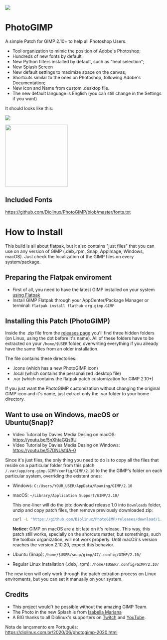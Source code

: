﻿![](https://github.com/Diolinux/PhotoGIMP/blob/master/.var/app/org.gimp.GIMP/config/GIMP/2.10/splashes/photogimp-diolinux-splash.png)

# PhotoGIMP
A simple Patch for GIMP 2.10+ to help all Photoshop Users.

* Tool organization to mimic the position of Adobe's Photoshop;
* Hundreds of new fonts by default;
* New Python filters installed by default, such as "heal selection";
* New Splash Screen
* New default settings to maximize space on the canvas;
* Shortcuts similar to the ones on Photoshop, following Adobe's Documentation;
* New icon and Name from custom .desktop file.
* The new default language is English (you can still change in the Settings if you want)

It should looks like this:

![](https://github.com/Diolinux/PhotoGIMP/blob/master/2020-06-22_12-06.png
)


<img src="https://github.com/Diolinux/PhotoGIMP/blob/master/.icons/photogimp.png" data-canonical-src="https://github.com/Diolinux/PhotoGIMP/blob/master/.icons/photogimp.png" width="200" height="200" />

## Included Fonts

https://github.com/Diolinux/PhotoGIMP/blob/master/fonts.txt

# How to Install

This build is all about flatpak, but it also contains "just files" that you can use on any version of GIMP (.deb,.rpm, Snap, AppImage, Windows, macOS). Just check the localization of the GIMP files on every system/package.

## Preparing the Flatpak enviroment

* First of all, you need to have the latest GIMP installed on your system [using Flatpak](https://flatpak.org/setup/)
* Install GIMP Flatpak through your AppCenter/Package Manager or terminal:
```flatpak install flathub org.gimp.GIMP```

## Installing this Patch (PhotoGIMP)

Inside the .zip file from the [releases page](https://github.com/Diolinux/PhotoGIMP/releases) you'll find three hidden folders (on Linux, using the dot before it's name). All of these folders have to be extracted on your ```/home/$USER``` folder, overwriting everything if you already have the same files from an older installation.

The file contains these directories:

* .icons (which has a new PhotoGIMP icon)
* .local (which contains the personalized .desktop file)
* .var (which contains the flatpak patch customization for GIMP 2.10+)

If you just want the PhotoGIMP customization without changing the original GIMP icon and it's name, just extract only the .var folder to your home directory.

## Want to use on Windows, macOS or Ubuntu(Snap)?

* Vídeo Tutorial by Davies Media Desing on macOS: https://youtu.be/5nXhtaGQs9U
* Vídeo Tutorial by Davies Media Desing on Windows: https://youtu.be/57DNUsf4A-0

Since it's just files, the only thing you need to do is to copy all the files that reside on a particular folder from this patch ```/.var/app/org.gimp.GIMP/config/GIMP/2.10``` to the the GIMP's folder on each particular system, overriding the existent ones:

* Windows: `C:/Users/YOUR_USER/AppData/Roaming/GIMP/2.10`

* macOS: `~/Library/Application Support/GIMP/2.10/`
  
  This one-liner will do the job: download release 1.0 into `Downloads` folder, unzip and copy patch files, then remove previously downloaded zip:
  ```bash
  curl -L "https://github.com/Diolinux/PhotoGIMP/releases/download/1.0/PhotoGIMP.by.Diolinux.v2020.for.Flatpak.zip" -o ~/Downloads/PhotoGIMP.by.Diolinux.v2020.for.Flatpak.zip && unzip ~/Downloads/PhotoGIMP.by.Diolinux.v2020.for.Flatpak.zip -d ~/Downloads && sudo cp -R ~/Downloads/PhotoGIMP\ by\ Diolinux\ v2020\ for\ Flatpak/.var/app/org.gimp.GIMP/config/GIMP/2.10/ ~/Library/Application\ Support/GIMP/2.10 && rm ~/Downloads/PhotoGIMP.by.Diolinux.v2020.for.Flatpak.zip
  ```
  **Notice:** GIMP on macOS are a bit late on it's release. This way, this patch still works, specially on the shorcuts matter, but somethings, such the toolbox organization, will not work properly. Until macOS's version reaches the version 2.10.20, expect this behavior.

* Ubuntu (Snap): `/home/$USER/snap/gimp/47/.config/GIMP/2.10/`

* Regular Linux Installation (.deb, .rpm): `/home/$USER/.config/GIMP/2.10/`

The new icon will only work through the patch extration process on Linux enviroments, but you can set it manually on your system.

## Credits

* This project would't be possible without the amazing GIMP Team.
* The Photo in the new Splash is from [Isabella Mariana](https://www.pexels.com/pt-br/@isabella-mariana-1022505)
* A BIG thanks to all Diolinux's supporters on [Twitch](https://twitch.tv/Diolinux) and [YouTube](https://youtube.com/Diolinux).

Nota de lançamento em Português: https://diolinux.com.br/2020/06/photogimp-2020.html 